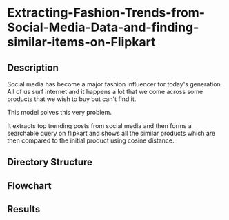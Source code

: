 # Extracting-Fashion-Trends-from-Social-Media-Data-and-finding-similar-items-on-Flipkart
## Description

Social media has become a major fashion influencer for today's generation. All of us surf internet and it happens a lot that we come across some products that we wish to buy but can't find it. 

This model solves this very problem.

It extracts top trending posts from social media and then forms a searchable query on flipkart and shows all the similar products which are then compared to the initial product using cosine distance.

## Directory Structure

## Flowchart

## Results

